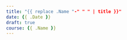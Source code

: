 ```yaml
---
title: "{{ replace .Name "-" " " | title }}"
date: {{ .Date }}
draft: true
course: {{ .Name }}
---
```

